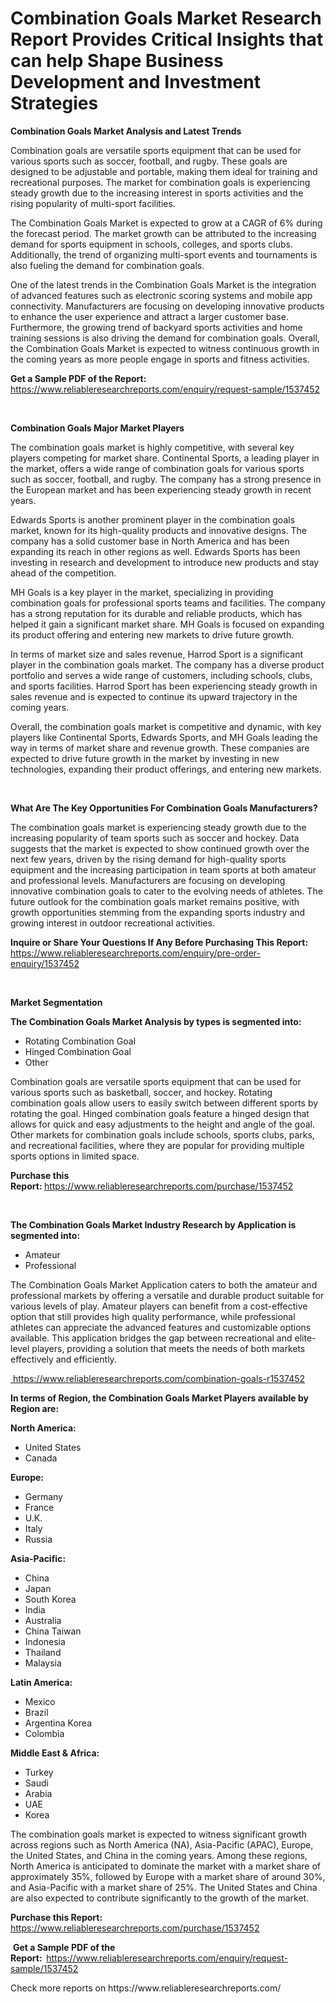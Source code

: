 <p><h1>Combination Goals Market Research Report Provides Critical Insights that can help Shape Business Development and Investment Strategies</h1></p><p><strong>Combination Goals Market Analysis and Latest Trends</strong></p>
<p><p>Combination goals are versatile sports equipment that can be used for various sports such as soccer, football, and rugby. These goals are designed to be adjustable and portable, making them ideal for training and recreational purposes. The market for combination goals is experiencing steady growth due to the increasing interest in sports activities and the rising popularity of multi-sport facilities.</p><p>The Combination Goals Market is expected to grow at a CAGR of 6% during the forecast period. The market growth can be attributed to the increasing demand for sports equipment in schools, colleges, and sports clubs. Additionally, the trend of organizing multi-sport events and tournaments is also fueling the demand for combination goals.</p><p>One of the latest trends in the Combination Goals Market is the integration of advanced features such as electronic scoring systems and mobile app connectivity. Manufacturers are focusing on developing innovative products to enhance the user experience and attract a larger customer base. Furthermore, the growing trend of backyard sports activities and home training sessions is also driving the demand for combination goals. Overall, the Combination Goals Market is expected to witness continuous growth in the coming years as more people engage in sports and fitness activities.</p></p>
<p><strong>Get a Sample PDF of the Report:&nbsp;</strong> <a href="https://www.reliableresearchreports.com/enquiry/request-sample/1537452">https://www.reliableresearchreports.com/enquiry/request-sample/1537452</a></p>
<p>&nbsp;</p>
<p><strong>Combination Goals Major Market Players</strong></p>
<p><p>The combination goals market is highly competitive, with several key players competing for market share. Continental Sports, a leading player in the market, offers a wide range of combination goals for various sports such as soccer, football, and rugby. The company has a strong presence in the European market and has been experiencing steady growth in recent years.</p><p>Edwards Sports is another prominent player in the combination goals market, known for its high-quality products and innovative designs. The company has a solid customer base in North America and has been expanding its reach in other regions as well. Edwards Sports has been investing in research and development to introduce new products and stay ahead of the competition.</p><p>MH Goals is a key player in the market, specializing in providing combination goals for professional sports teams and facilities. The company has a strong reputation for its durable and reliable products, which has helped it gain a significant market share. MH Goals is focused on expanding its product offering and entering new markets to drive future growth.</p><p>In terms of market size and sales revenue, Harrod Sport is a significant player in the combination goals market. The company has a diverse product portfolio and serves a wide range of customers, including schools, clubs, and sports facilities. Harrod Sport has been experiencing steady growth in sales revenue and is expected to continue its upward trajectory in the coming years.</p><p>Overall, the combination goals market is competitive and dynamic, with key players like Continental Sports, Edwards Sports, and MH Goals leading the way in terms of market share and revenue growth. These companies are expected to drive future growth in the market by investing in new technologies, expanding their product offerings, and entering new markets.</p></p>
<p>&nbsp;</p>
<p><strong>What Are The Key Opportunities For Combination Goals Manufacturers?</strong></p>
<p><p>The combination goals market is experiencing steady growth due to the increasing popularity of team sports such as soccer and hockey. Data suggests that the market is expected to show continued growth over the next few years, driven by the rising demand for high-quality sports equipment and the increasing participation in team sports at both amateur and professional levels. Manufacturers are focusing on developing innovative combination goals to cater to the evolving needs of athletes. The future outlook for the combination goals market remains positive, with growth opportunities stemming from the expanding sports industry and growing interest in outdoor recreational activities.</p></p>
<p><strong>Inquire or Share Your Questions If Any Before Purchasing This Report:</strong> <a href="https://www.reliableresearchreports.com/enquiry/pre-order-enquiry/1537452">https://www.reliableresearchreports.com/enquiry/pre-order-enquiry/1537452</a></p>
<p>&nbsp;</p>
<p><strong>Market Segmentation</strong></p>
<p><strong>The Combination Goals Market Analysis by types is segmented into:</strong></p>
<p><ul><li>Rotating Combination Goal</li><li>Hinged Combination Goal</li><li>Other</li></ul></p>
<p><p>Combination goals are versatile sports equipment that can be used for various sports such as basketball, soccer, and hockey. Rotating combination goals allow users to easily switch between different sports by rotating the goal. Hinged combination goals feature a hinged design that allows for quick and easy adjustments to the height and angle of the goal. Other markets for combination goals include schools, sports clubs, parks, and recreational facilities, where they are popular for providing multiple sports options in limited space.</p></p>
<p><strong>Purchase this Report:&nbsp;</strong><a href="https://www.reliableresearchreports.com/purchase/1537452">https://www.reliableresearchreports.com/purchase/1537452</a></p>
<p>&nbsp;</p>
<p><strong>The Combination Goals Market Industry Research by Application is segmented into:</strong></p>
<p><ul><li>Amateur</li><li>Professional</li></ul></p>
<p><p>The Combination Goals Market Application caters to both the amateur and professional markets by offering a versatile and durable product suitable for various levels of play. Amateur players can benefit from a cost-effective option that still provides high quality performance, while professional athletes can appreciate the advanced features and customizable options available. This application bridges the gap between recreational and elite-level players, providing a solution that meets the needs of both markets effectively and efficiently.</p></p>
<p><a href="https://www.reliableresearchreports.com/combination-goals-r1537452">&nbsp;https://www.reliableresearchreports.com/combination-goals-r1537452</a></p>
<p><strong>In terms of Region, the Combination Goals Market Players available by Region are:</strong></p>
<p>
    <p> <strong> North America: </strong>
        <ul>
            <li>United States</li>
            <li>Canada</li>
        </ul>
        </p> 
    <p> <strong> Europe: </strong>
        <ul>
            <li>Germany</li>
            <li>France</li>
            <li>U.K.</li>
            <li>Italy</li>
            <li>Russia</li>
        </ul>
        </p> 
    <p> <strong> Asia-Pacific: </strong>
        <ul>
            <li>China</li>
            <li>Japan</li>
            <li>South Korea</li>
            <li>India</li>
            <li>Australia</li>
            <li>China Taiwan</li>
            <li>Indonesia</li>
            <li>Thailand</li>
            <li>Malaysia</li>
        </ul>
        </p> 
    <p> <strong> Latin America: </strong>
        <ul>
            <li>Mexico</li>
            <li>Brazil</li>
            <li>Argentina Korea</li>
            <li>Colombia</li>
        </ul>
        </p> 
    <p> <strong> Middle East & Africa: </strong>
        <ul>
            <li>Turkey</li>
            <li>Saudi</li>
            <li>Arabia</li>
            <li>UAE</li>
            <li>Korea</li>
        </ul>
    </p>
    </p>
<p><p>The combination goals market is expected to witness significant growth across regions such as North America (NA), Asia-Pacific (APAC), Europe, the United States, and China in the coming years. Among these regions, North America is anticipated to dominate the market with a market share of approximately 35%, followed by Europe with a market share of around 30%, and Asia-Pacific with a market share of 25%. The United States and China are also expected to contribute significantly to the growth of the market.</p></p>
<p><strong>Purchase this Report: </strong><a href="https://www.reliableresearchreports.com/purchase/1537452">https://www.reliableresearchreports.com/purchase/1537452</a></p>
<p>&nbsp;<strong>Get a Sample PDF of the Report:&nbsp;&nbsp;</strong><a href="https://www.reliableresearchreports.com/enquiry/request-sample/1537452">https://www.reliableresearchreports.com/enquiry/request-sample/1537452</a></p>
<p><strong></strong></p>
<p>Check more reports on https://www.reliableresearchreports.com/</p>